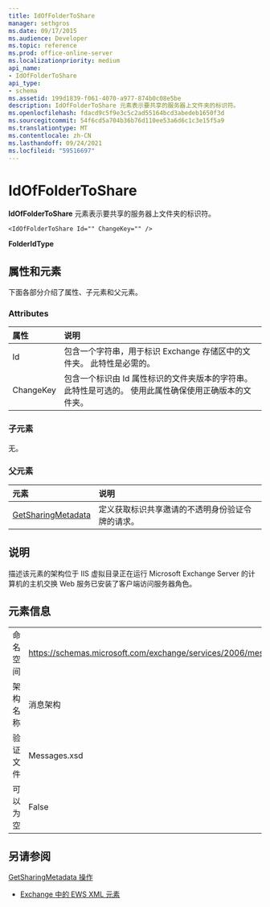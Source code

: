 ```yaml
---
title: IdOfFolderToShare
manager: sethgros
ms.date: 09/17/2015
ms.audience: Developer
ms.topic: reference
ms.prod: office-online-server
ms.localizationpriority: medium
api_name:
- IdOfFolderToShare
api_type:
- schema
ms.assetid: 199d1839-f061-4070-a977-874b0c08e5be
description: IdOfFolderToShare 元素表示要共享的服务器上文件夹的标识符。
ms.openlocfilehash: fdacd9c5f9e3c5c2ad55164bcd3abedeb1650f3d
ms.sourcegitcommit: 54f6cd5a704b36b76d110ee53a6d6c1c3e15f5a9
ms.translationtype: MT
ms.contentlocale: zh-CN
ms.lasthandoff: 09/24/2021
ms.locfileid: "59516697"
---
```

# <a name="idoffoldertoshare"></a>IdOfFolderToShare

**IdOfFolderToShare** 元素表示要共享的服务器上文件夹的标识符。 
  
```
<IdOfFolderToShare Id="" ChangeKey="" />
```

 **FolderIdType**
## <a name="attributes-and-elements"></a>属性和元素

下面各部分介绍了属性、子元素和父元素。
  
### <a name="attributes"></a>Attributes

|**属性**|**说明**|
|:-----|:-----|
|Id  <br/> |包含一个字符串，用于标识 Exchange 存储区中的文件夹。 此特性是必需的。  <br/> |
|ChangeKey  <br/> |包含一个标识由 Id 属性标识的文件夹版本的字符串。 此特性是可选的。 使用此属性确保使用正确版本的文件夹。  <br/> |
   
### <a name="child-elements"></a>子元素

无。
  
### <a name="parent-elements"></a>父元素

|**元素**|**说明**|
|:-----|:-----|
|[GetSharingMetadata](getsharingmetadata.md) <br/> |定义获取标识共享邀请的不透明身份验证令牌的请求。  <br/> |
   
## <a name="remarks"></a>说明

描述该元素的架构位于 IIS 虚拟目录正在运行 Microsoft Exchange Server 的计算机的主机交换 Web 服务已安装了客户端访问服务器角色。
  
## <a name="element-information"></a>元素信息

|||
|:-----|:-----|
|命名空间  <br/> |https://schemas.microsoft.com/exchange/services/2006/messages  <br/> |
|架构名称  <br/> |消息架构  <br/> |
|验证文件  <br/> |Messages.xsd  <br/> |
|可以为空  <br/> |False  <br/> |
   
## <a name="see-also"></a>另请参阅



[GetSharingMetadata 操作](getsharingmetadata-operation.md)


- [Exchange 中的 EWS XML 元素](ews-xml-elements-in-exchange.md)

